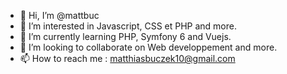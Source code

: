 - 👋 Hi, I’m @mattbuc
- 👀 I’m interested in Javascript, CSS et PHP and more.
- 🌱 I’m currently learning PHP, Symfony 6 and Vuejs.
- 💞️ I’m looking to collaborate on Web developpement and more.
- 📫 How to reach me : matthiasbuczek10@gmail.com


